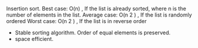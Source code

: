 Insertion sort. 
Best case: O(n) , If the list is already sorted, where n is the number of elements in the list.
Average case: O(n 2 ) , If the list is randomly ordered
Worst case: O(n 2 ) , If the list is in reverse order

- Stable sorting algorithm. Order of equal elements is preserved.
- space efficient. 